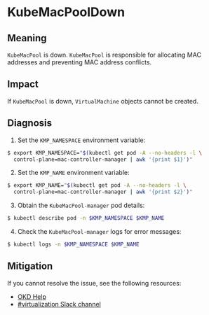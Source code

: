 # KubeMacPoolDown
<!--apinnick, Oct. 2022-->

## Meaning

`KubeMacPool` is down. `KubeMacPool` is responsible for allocating MAC addresses and preventing MAC address conflicts.

## Impact

If `KubeMacPool` is down, `VirtualMachine` objects cannot be created. 

## Diagnosis

1. Set the `KMP_NAMESPACE` environment variable:
  ```bash
  $ export KMP_NAMESPACE="$(kubectl get pod -A --no-headers -l \
    control-plane=mac-controller-manager | awk '{print $1}')"
  ```
2. Set the `KMP_NAME` environment variable:
  ```bash
  $ export KMP_NAME="$(kubectl get pod -A --no-headers -l \
    control-plane=mac-controller-manager | awk '{print $2}')"
  ```
3. Obtain the `KubeMacPool-manager` pod details:
  ```bash
  $ kubectl describe pod -n $KMP_NAMESPACE $KMP_NAME
  ```
4. Check the `KubeMacPool-manager` logs for error messages:
  ```bash
  $ kubectl logs -n $KMP_NAMESPACE $KMP_NAME
  ```

## Mitigation

<!--DS: If you cannot resolve the issue, log in to the link:https://access.redhat.com[Customer Portal] and open a support case, attaching the artifacts gathered during the Diagnosis procedure.-->

<!--USstart-->
If you cannot resolve the issue, see the following resources:

- [OKD Help](https://www.okd.io/help/)
- [#virtualization Slack channel](https://kubernetes.slack.com/channels/virtualization)
<!--USend-->


